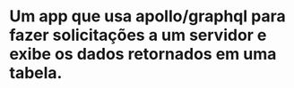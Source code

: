 # Um app que usa apollo/graphql para fazer solicitações a um servidor e exibe os dados retornados em uma tabela.
